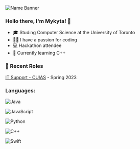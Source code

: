 ![Name Banner](https://user-images.githubusercontent.com/36716838/233736148-9ea72043-ad69-449c-a319-552616644707.png)

### Hello there, I'm Mykyta! 👋

- 🎓 Studing Computer Science at the University of Toronto
- 👨‍🏫 I have a passion for coding
- 💻 Hackathon attendee
- 🤔 Currently learning C++


### 📝 Recent Roles

[IT Support - CUIAS](https://cuias.org/wp/) - Spring 2023

### Languages:

![Java](https://img.shields.io/badge/java-%23ED8B00.svg?style=for-the-badge&logo=openjdk&logoColor=white)

![JavaScript](https://img.shields.io/badge/javascript-%23323330.svg?style=for-the-badge&logo=javascript&logoColor=%23F7DF1E)

![Python](https://img.shields.io/badge/python-3670A0?style=for-the-badge&logo=python&logoColor=ffdd54)

![C++](https://img.shields.io/badge/c++-%2300599C.svg?style=for-the-badge&logo=c%2B%2B&logoColor=white)

![Swift](https://img.shields.io/badge/swift-F54A2A?style=for-the-badge&logo=swift&logoColor=white)

